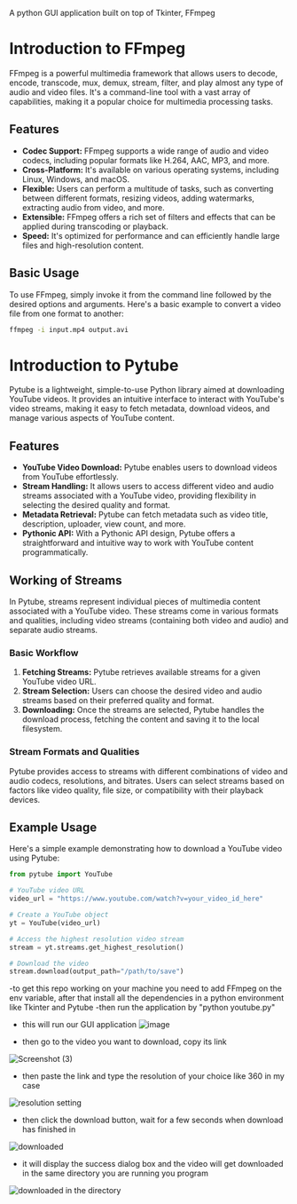 A python GUI application built on top of Tkinter, FFmpeg
# Introduction to FFmpeg

FFmpeg is a powerful multimedia framework that allows users to decode, encode, transcode, mux, demux, stream, filter, and play almost any type of audio and video files. It's a command-line tool with a vast array of capabilities, making it a popular choice for multimedia processing tasks.

## Features

- **Codec Support:** FFmpeg supports a wide range of audio and video codecs, including popular formats like H.264, AAC, MP3, and more.
- **Cross-Platform:** It's available on various operating systems, including Linux, Windows, and macOS.
- **Flexible:** Users can perform a multitude of tasks, such as converting between different formats, resizing videos, adding watermarks, extracting audio from video, and more.
- **Extensible:** FFmpeg offers a rich set of filters and effects that can be applied during transcoding or playback.
- **Speed:** It's optimized for performance and can efficiently handle large files and high-resolution content.

## Basic Usage

To use FFmpeg, simply invoke it from the command line followed by the desired options and arguments. Here's a basic example to convert a video file from one format to another:

```bash
ffmpeg -i input.mp4 output.avi
```

# Introduction to Pytube

Pytube is a lightweight, simple-to-use Python library aimed at downloading YouTube videos. It provides an intuitive interface to interact with YouTube's video streams, making it easy to fetch metadata, download videos, and manage various aspects of YouTube content.

## Features

- **YouTube Video Download:** Pytube enables users to download videos from YouTube effortlessly.
- **Stream Handling:** It allows users to access different video and audio streams associated with a YouTube video, providing flexibility in selecting the desired quality and format.
- **Metadata Retrieval:** Pytube can fetch metadata such as video title, description, uploader, view count, and more.
- **Pythonic API:** With a Pythonic API design, Pytube offers a straightforward and intuitive way to work with YouTube content programmatically.

## Working of Streams

In Pytube, streams represent individual pieces of multimedia content associated with a YouTube video. These streams come in various formats and qualities, including video streams (containing both video and audio) and separate audio streams.

### Basic Workflow

1. **Fetching Streams:** Pytube retrieves available streams for a given YouTube video URL.
2. **Stream Selection:** Users can choose the desired video and audio streams based on their preferred quality and format.
3. **Downloading:** Once the streams are selected, Pytube handles the download process, fetching the content and saving it to the local filesystem.

### Stream Formats and Qualities

Pytube provides access to streams with different combinations of video and audio codecs, resolutions, and bitrates. Users can select streams based on factors like video quality, file size, or compatibility with their playback devices.

## Example Usage

Here's a simple example demonstrating how to download a YouTube video using Pytube:

```python
from pytube import YouTube

# YouTube video URL
video_url = "https://www.youtube.com/watch?v=your_video_id_here"

# Create a YouTube object
yt = YouTube(video_url)

# Access the highest resolution video stream
stream = yt.streams.get_highest_resolution()

# Download the video
stream.download(output_path="/path/to/save")
```

-to get this repo working on your machine you need to add FFmpeg on the env variable, after that install all the dependencies in a python environment like Tkinter and Pytube
-then run the application by "python youtube.py"
- this will run our GUI application
![image](https://github.com/shreshth65968/Download-Youtube-Playlists-and-Videos-program/assets/96594936/c2ae29f6-d8ed-4296-aaf0-41ebfd84cbbf) 

- then go to the video you want to download, copy its link

![Screenshot (3)](https://github.com/shreshth65968/Download-Youtube-Playlists-and-Videos-program/assets/96594936/5472eec3-5f45-422d-84fd-28ab292e6e89)


- then paste the link and type the resolution of your choice like 360 in my case

![resolution setting](https://github.com/shreshth65968/Download-Youtube-Playlists-and-Videos-program/assets/96594936/76a0c326-1d57-45dd-893c-e205f6efb3c3)

- then click the download button, wait for a few seconds when download has finished  in

![downloaded](https://github.com/shreshth65968/Download-Youtube-Playlists-and-Videos-program/assets/96594936/4ba299b8-ce42-4b02-8939-8577cd33ae47)

- it will display the success dialog box and the video will get downloaded in the same directory you are running you program

![downloaded in the directory](https://github.com/shreshth65968/Download-Youtube-Playlists-and-Videos-program/assets/96594936/780bab5f-5908-496a-8a84-8e281aeb4340)


